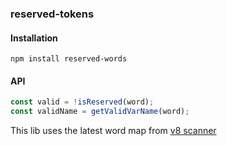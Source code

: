 ### reserved-tokens

#### Installation

```
npm install reserved-words
```

#### API

```javascript
const valid = !isReserved(word);
const validName = getValidVarName(word);
```

This lib uses the latest word map from [v8 scanner](https://github.com/v8/v8/blob/master/src/parsing/scanner-inl.h#L18)

